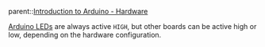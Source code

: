 parent::[Introduction to Arduino - Hardware](Introduction%20to%20Arduino%20-%20Hardware.md)


[Arduino LEDs](Arduino%20LEDs.md) are always active `HIGH`, but other boards can be active high or low, depending on the hardware configuration.  